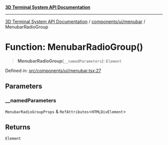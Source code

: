 [**3D Terminal System API Documentation**](../../../../README.md)

***

[3D Terminal System API Documentation](../../../../README.md) / [components/ui/menubar](../README.md) / MenubarRadioGroup

# Function: MenubarRadioGroup()

> **MenubarRadioGroup**(`__namedParameters`): `Element`

Defined in: [src/components/ui/menubar.tsx:27](https://github.com/Dicommunitas/ThreeJS_Terminal_3D/blob/4466777f13a6776beed134cf281b05ece637d113/src/components/ui/menubar.tsx#L27)

## Parameters

### \_\_namedParameters

`MenubarRadioGroupProps` & `RefAttributes`\<`HTMLDivElement`\>

## Returns

`Element`
